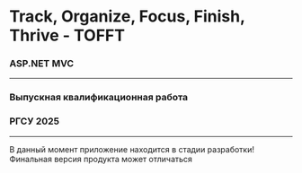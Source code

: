 Track, Organize, Focus, Finish, Thrive - TOFFT
=====================
### ASP.NET MVC
---
### Выпускная квалификационная работа
### РГСУ 2025
---
В данный момент приложение находится в стадии разработки!
Финальная версия продукта может отличаться

